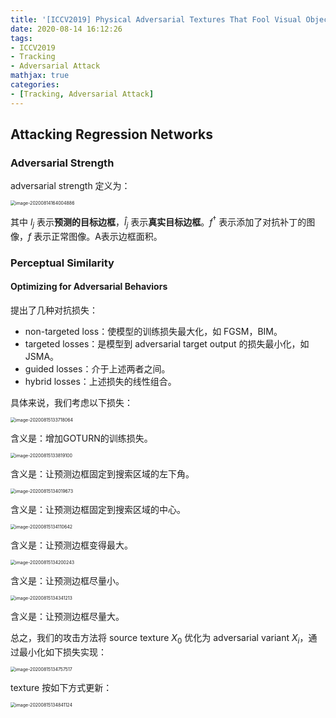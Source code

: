 ```yaml
---
title: '[ICCV2019] Physical Adversarial Textures That Fool Visual Object Tracking'
date: 2020-08-14 16:12:26
tags:
- ICCV2019
- Tracking
- Adversarial Attack
mathjax: true
categories:
- [Tracking, Adversarial Attack]
---
```


## Attacking Regression Networks

### Adversarial Strength

adversarial strength 定义为：

<img src="https://i.loli.net/2020/08/14/9pkm3tGP82iweJI.png" alt="image-20200814164004886" style="zoom:50%;" />

其中 $l_j$ 表示**预测的目标边框**，$\hat l_j$ 表示**真实目标边框**。$f^†$ 表示添加了对抗补丁的图像，$f$ 表示正常图像。A表示边框面积。

### Perceptual Similarity

#### Optimizing for Adversarial Behaviors

提出了几种对抗损失：

- non-targeted loss：使模型的训练损失最大化，如 FGSM，BIM。
- targeted losses：是模型到 adversarial target output 的损失最小化，如 JSMA。
- guided losses：介于上述两者之间。
- hybrid losses：上述损失的线性组合。

具体来说，我们考虑以下损失：

<img src="https://i.loli.net/2020/08/15/aNS9iZy2fbPrcoM.png" alt="image-20200815133718064" style="zoom:50%;" />

含义是：增加GOTURN的训练损失。

<img src="https://i.loli.net/2020/08/15/FE5fYwR4sOqbLt1.png" alt="image-20200815133819100" style="zoom:50%;" />

含义是：让预测边框固定到搜索区域的左下角。

<img src="https://i.loli.net/2020/08/15/sQJ4GuBf7Lk2Z9o.png" alt="image-20200815134019673" style="zoom:50%;" />

含义是：让预测边框固定到搜索区域的中心。

<img src="https://i.loli.net/2020/08/15/HdanhXjOoIiKgxQ.png" alt="image-20200815134110642" style="zoom:50%;" />

含义是：让预测边框变得最大。

<img src="https://i.loli.net/2020/08/15/UzkX1ZxH42BW5vQ.png" alt="image-20200815134200243" style="zoom:50%;" />

含义是：让预测边框尽量小。

<img src="https://i.loli.net/2020/08/15/oFUesn1BiMayGND.png" alt="image-20200815134341213" style="zoom:50%;" />

含义是：让预测边框尽量大。

总之，我们的攻击方法将 source texture $X_0$ 优化为 adversarial variant $X_i$，通过最小化如下损失实现：

<img src="https://i.loli.net/2020/08/15/CgJTmuZSERFhdlw.png" alt="image-20200815134757517" style="zoom: 50%;" />

texture 按如下方式更新：

<img src="https://i.loli.net/2020/08/15/gsN6SaOmqyiRtQL.png" alt="image-20200815134841124" style="zoom:50%;" />